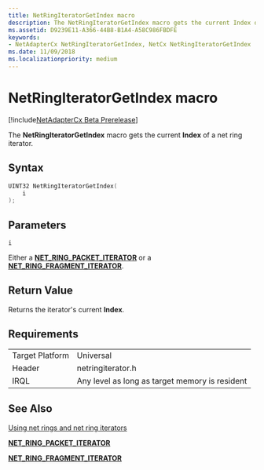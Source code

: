 ```yaml
---
title: NetRingIteratorGetIndex macro
description: The NetRingIteratorGetIndex macro gets the current Index of a net ring iterator.
ms.assetid: D9239E11-A366-44B8-B1A4-A58C986FBDFE
keywords:
- NetAdapterCx NetRingIteratorGetIndex, NetCx NetRingIteratorGetIndex
ms.date: 11/09/2018
ms.localizationpriority: medium
---
```


# NetRingIteratorGetIndex macro

[!include[NetAdapterCx Beta Prerelease](../netcx-beta-prerelease.md)]

The **NetRingIteratorGetIndex** macro gets the current **Index** of a net ring iterator.

## Syntax

```cpp
UINT32 NetRingIteratorGetIndex(
    i
);
```

## Parameters

`i`

Either a [**NET_RING_PACKET_ITERATOR**](net-ring-packet-iterator.md) or a [**NET_RING_FRAGMENT_ITERATOR**](net-ring-fragment-iterator.md).

## Return Value

Returns the iterator's current **Index**.

## Requirements

|  |  |
| --- | --- |
| Target Platform | Universal |
| Header | netringiterator.h |
| IRQL | Any level as long as target memory is resident |

## See Also

[Using net rings and net ring iterators](using-net-rings-and-net-ring-iterators.md)

[**NET_RING_PACKET_ITERATOR**](net-ring-packet-iterator.md)

[**NET_RING_FRAGMENT_ITERATOR**](net-ring-fragment-iterator.md)